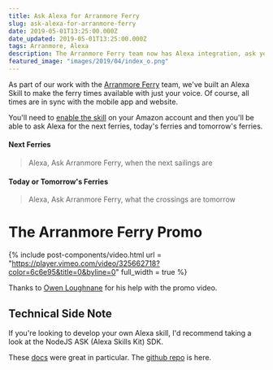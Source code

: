 ```yaml
---
title: Ask Alexa for Arranmore Ferry
slug: ask-alexa-for-arranmore-ferry
date: 2019-05-01T13:25:00.000Z
date_updated: 2019-05-01T13:25:00.000Z
tags: Arranmore, Alexa
description: The Arranmore Ferry team now has Alexa integration, ask your Alexa device or phone for the latest times today!
featured_image: "images/2019/04/index_o.png"
---
```


As part of our work with the [Arranmore Ferry](https://arranmorefastferry.com/) team, we've built an Alexa Skill to make the ferry times available with just your voice. Of course, all times are in sync with the mobile app and website.

You'll need to [enable the skill](https://www.amazon.co.uk/Hexa-Studios-Arranmore-Ferry/dp/B07K9KNG4S) on your Amazon account and then you'll be able to ask Alexa for the next ferries, today's ferries and tomorrow's ferries.

#### Next Ferries

> Alexa, Ask Arranmore Ferry, when the next sailings are

#### Today or Tomorrow's Ferries

> Alexa, Ask Arranmore Ferry, what the crossings are tomorrow

# The Arranmore Ferry Promo

{% include post-components/video.html
	url = "https://player.vimeo.com/video/325662718?color=6c6e95&title=0&byline=0"
	full_width = true
%}


Thanks to [Owen Loughnane](https://owenloughnane.com/) for his help with the promo video.

## Technical Side Note

If you're looking to develop your own Alexa skill, I'd recommend taking a look at the NodeJS ASK (Alexa Skills Kit) SDK.

These [docs](https://ask-sdk-for-nodejs.readthedocs.io/en/latest/) were great in particular. The [github repo](https://github.com/alexa/alexa-skills-kit-sdk-for-nodejs) is here.
